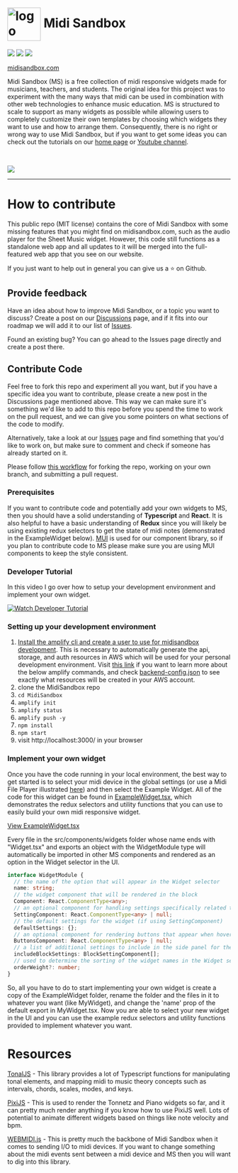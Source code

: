 # <img alt="logo" align="center" src="https://midisandbox.com/wp-content/uploads/2022/11/ms_logo_500.png" height="75"/> Midi Sandbox


![](https://img.shields.io/website?up_message=online&url=https%3A%2F%2Fmidisandbox.com%2F) ![](https://img.shields.io/github/last-commit/jdlee022/midisandbox) ![](https://img.shields.io/github/license/jdlee022/midisandbox)

[midisandbox.com](https://midisandbox.com/)

Midi Sandbox (MS) is a free collection of midi responsive widgets made for musicians, teachers, and students. The original idea for this project was to experiment with the many ways that midi can be used in combination with other web technologies to enhance music education. MS is structured to scale to support as many widgets as possible while allowing users to completely customize their own templates by choosing which widgets they want to use and how to arrange them. Consequently, there is no right or wrong way to use Midi Sandbox, but if you want to get some ideas you can check out the tutorials on our [home page](https://midisandbox.com) or [Youtube channel](https://www.youtube.com/channel/UC_BY6HSKHZgZDdBUypbiXmw/videos).

<br/>

![](https://midisandbox.com/wp-content/uploads/2022/08/sandbox-setup-1.gif)

<hr>

# How to contribute

This public repo (MIT license) contains the core of Midi Sandbox with some missing features that you might find on midisandbox.com, such as the audio player for the Sheet Music widget. However, this code still functions as a standalone web app and all updates to it will be merged into the full-featured web app that you see on our website.

If you just want to help out in general you can give us a ⭐ on Github.

## Provide feedback

Have an idea about how to improve Midi Sandbox, or a topic you want to discuss? Create a post on our [Discussions](https://github.com/midisandbox/MidiSandbox/discussions) page, and if it fits into our roadmap we will add it to our list of [Issues](https://github.com/midisandbox/MidiSandbox/issues).

Found an existing bug? You can go ahead to the Issues page directly and create a post there.

## Contribute Code

Feel free to fork this repo and experiment all you want, but if you have a specific idea you want to contribute, please create a new post in the Discussions page mentioned above. This way we can make sure it's something we'd like to add to this repo before you spend the time to work on the pull request, and we can give you some pointers on what sections of the code to modify.

Alternatively, take a look at our [Issues](https://github.com/midisandbox/MidiSandbox/issues) page and find something that you'd like to work on, but make sure to comment and check if someone has already started on it.

Please follow [this workflow](https://gist.github.com/Chaser324/ce0505fbed06b947d962) for forking the repo, working on your own branch, and submitting a pull request.

### Prerequisites
If you want to contribute code and potentially add your own widgets to MS, then you should have a solid understanding of **Typescript** and **React**. It is also helpful to have a basic understanding of **Redux** since you will likely be using existing redux selectors to get the state of midi notes (demonstrated in the ExampleWidget below). [MUI](https://mui.com/) is used for our component library, so if you plan to contribute code to MS please make sure you are using MUI components to keep the style consistent.

### Developer Tutorial

In this video I go over how to setup your development environment and implement your own widget.

[![Watch Developer Tutorial](https://midisandbox.com/wp-content/uploads/2022/12/dev_tutorial_youtube.png)](https://www.youtube.com/watch?v=VwRCtGLlftE)

### Setting up your development environment
1. [Install the amplify cli and create a user to use for midisandbox development](https://docs.amplify.aws/cli/start/install/). This is necessary to automatically generate the api, storage, and auth resources in AWS which will be used for your personal development environment. Visit [this link](https://docs.amplify.aws/cli/start/workflows/) if you want to learn more about the below amplify commands, and check [backend-config.json](https://github.com/midisandbox/MidiSandbox/blob/master/amplify/backend/backend-config.json) to see exactly what resources will be created in your AWS account.
2. clone the MidiSandbox repo 
3. `cd MidiSandbox`
4. `amplify init`
5. `amplify status`
6. `amplify push -y`
7. `npm install`
8. `npm start`
9.  visit http://localhost:3000/ in your browser

### Implement your own widget

Once you have the code running in your local environment, the best way to get started is to select your midi device in the global settings (or use a Midi File Player illustrated [here](https://www.youtube.com/watch?v=vktB_cEJWqw)) and then select the Example Widget. All of the code for this widget can be found in [ExampleWidget.tsx](https://github.com/midisandbox/MidiSandbox/blob/master/src/components/widgets/ExampleWidget/ExampleWidget.tsx), which demonstrates the redux selectors and utility functions that you can use to easily build your own midi responsive widget.

[View ExampleWidget.tsx](https://github.com/midisandbox/MidiSandbox/blob/master/src/components/widgets/ExampleWidget/ExampleWidget.tsx)

Every file in the src/components/widgets folder whose name ends with "Widget.tsx" and exports an object with the WidgetModule type will automatically be imported in other MS components and rendered as an option in the Widget selector in the UI.
```typescript
interface WidgetModule {
  // the name of the option that will appear in the Widget selector
  name: string;
  // the widget component that will be rendered in the block
  Component: React.ComponentType<any>;
  // an optional component for handling settings specifically related to this widget
  SettingComponent: React.ComponentType<any> | null;
  // the default settings for the widget (if using SettingComponent)
  defaultSettings: {};
  // an optional component for rendering buttons that appear when hovering the widget
  ButtonsComponent: React.ComponentType<any> | null;
  // a list of additional settings to include in the side panel for the widget (such as Midi Input)
  includeBlockSettings: BlockSettingComponent[];
  // used to determine the sorting of the widget names in the Widget selector
  orderWeight?: number;
}
```
So, all you have to do to start implementing your own widget is create a copy of the ExampleWidget folder, rename the folder and the files in it to whatever you want (like MyWidget), and change the 'name' prop of the default export in MyWidget.tsx. Now you are able to select your new widget in the UI and you can use the example redux selectors and utility functions provided to implement whatever you want.

# Resources

[TonalJS](https://github.com/tonaljs/tonal) - This library provides a lot of Typescript functions for manipulating tonal elements, and mapping midi to music theory concepts such as intervals, chords, scales, modes, and keys.

[PixiJS](https://reactpixi.org/) - This is used to render the Tonnetz and Piano widgets so far, and it can pretty much render anything if you know how to use PixiJS well. Lots of potential to animate different widgets based on things like note velocity and bpm.

[WEBMIDI.js](https://webmidijs.org/) - This is pretty much the backbone of Midi Sandbox when it comes to sending I/O to midi devices. If you want to change something about the midi events sent between a midi device and MS then you will want to dig into this library.
